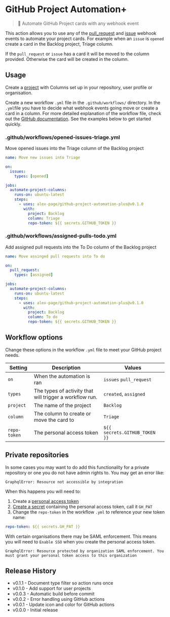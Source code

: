 # GitHub Project Automation+

> 🤖 Automate GitHub Project cards with any webhook event

This action allows you to use any of the [pull_request](https://help.github.com/en/articles/events-that-trigger-workflows#pull-request-event-pull_request) and [issue](https://help.github.com/en/articles/events-that-trigger-workflows#issues-event-issues) webhook events to automate your project cards. For example when an `issue` is `opened` create a card in the Backlog project, Triage column.

If the `pull_request` or `issue` has a card it will be moved to the column provided. Otherwise the card will be created in the column.


## Usage

Create a [project](https://help.github.com/en/articles/about-project-boards) with Columns set up in your repository, user profile or organisation.

Create a new workflow `.yml` file in the `.github/workflows/` directory. In the `.yml`file you have to decide what webhook events going move or create a card in a column. For more detailed explanation of the workflow file, check out the [GitHub documentation](https://help.github.com/en/articles/configuring-a-workflow#creating-a-workflow-file). See the examples below to get started quickly.


### .github/workflows/opened-issues-triage.yml

Move opened issues into the Triage column of the Backlog project

```yml
name: Move new issues into Triage

on:
  issues:
    types: [opened]

jobs:
  automate-project-columns:
    runs-on: ubuntu-latest
    steps:
      - uses: alex-page/github-project-automation-plus@v0.1.0
        with:
          project: Backlog
          column: Triage
          repo-token: ${{ secrets.GITHUB_TOKEN }}
```

### .github/workflows/assigned-pulls-todo.yml

Add assigned pull requests into the To Do column of the Backlog project

```yml
name: Move assinged pull requests into To do

on:
  pull_request:
    types: [assigned]

jobs:
  automate-project-columns:
    runs-on: ubuntu-latest
    steps:
      - uses: alex-page/github-project-automation-plus@v0.1.0
        with:
          project: Backlog
          column: To do
          repo-token: ${{ secrets.GITHUB_TOKEN }}
```

## Workflow options

Change these options in the workflow `.yml` file to meet your GitHub project needs.

| Setting | Description | Values |
| --- | --- | --- |
| `on` | When the automation is ran | `issues` `pull_request` |
| `types` | The types of activity that will trigger a workflow run. | `created`, `assigned` |
| `project` | The name of the project | `Backlog` |
| `column` | The column to create or move the card to | `Triage` |
| `repo-token` | The personal access token | `${{ secrets.GITHUB_TOKEN }}` |


## Private repositories

In some cases you may want to do add this functionality for a private repository or one you do not have admin rights to. You may get an error like:
```shell
GraphqlError: Resource not accessible by integration
```

When this happens you will need to:
1. Create a [personal access token](https://help.github.com/en/articles/creating-a-personal-access-token-for-the-command-line)
2. [Create a secret](https://help.github.com/en/articles/virtual-environments-for-github-actions#creating-and-using-secrets-encrypted-variables) containing the personal access token, call it `GH_PAT`
3. Change the `repo-token` in the workflow `.yml`  to reference your new token name:
```yaml
repo-token: ${{ secrets.GH_PAT }}
```

With certain organisations there may be SAML enforcement. This means you will need to `Enable SSO` when you create the personal access token.
```
GraphqlError: Resource protected by organization SAML enforcement. You must grant your personal token access to this organization
```


## Release History

- v0.1.1 - Document type filter so action runs once
- v0.1.0 - Add support for user projects
- v0.0.3 - Automatic build before commit
- v0.0.2 - Error handling using GitHub actions
- v0.0.1 - Update icon and color for GitHub actions
- v0.0.0 - Initial release
